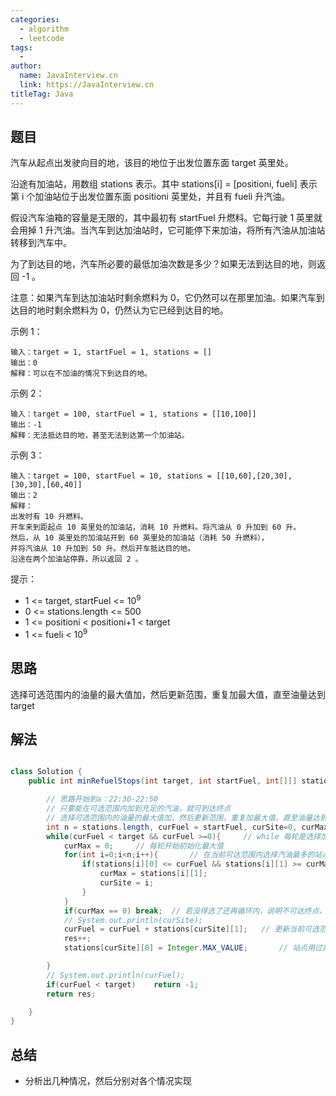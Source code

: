 ```yaml
---
categories:
  - algorithm
  - leetcode
tags:
  - 
author: 
  name: JavaInterview.cn
  link: https://JavaInterview.cn
titleTag: Java
---
```


## 题目
汽车从起点出发驶向目的地，该目的地位于出发位置东面 target 英里处。

沿途有加油站，用数组 stations 表示。其中 stations[i] = [positioni, fueli] 表示第 i 个加油站位于出发位置东面 positioni 英里处，并且有 fueli 升汽油。

假设汽车油箱的容量是无限的，其中最初有 startFuel 升燃料。它每行驶 1 英里就会用掉 1 升汽油。当汽车到达加油站时，它可能停下来加油，将所有汽油从加油站转移到汽车中。

为了到达目的地，汽车所必要的最低加油次数是多少？如果无法到达目的地，则返回 -1 。

注意：如果汽车到达加油站时剩余燃料为 0，它仍然可以在那里加油。如果汽车到达目的地时剩余燃料为 0，仍然认为它已经到达目的地。



示例 1：

    输入：target = 1, startFuel = 1, stations = []
    输出：0
    解释：可以在不加油的情况下到达目的地。
示例 2：

    输入：target = 100, startFuel = 1, stations = [[10,100]]
    输出：-1
    解释：无法抵达目的地，甚至无法到达第一个加油站。
示例 3：

    输入：target = 100, startFuel = 10, stations = [[10,60],[20,30],[30,30],[60,40]]
    输出：2
    解释：
    出发时有 10 升燃料。
    开车来到距起点 10 英里处的加油站，消耗 10 升燃料。将汽油从 0 升加到 60 升。
    然后，从 10 英里处的加油站开到 60 英里处的加油站（消耗 50 升燃料），
    并将汽油从 10 升加到 50 升。然后开车抵达目的地。
    沿途在两个加油站停靠，所以返回 2 。


提示：

* 1 <= target, startFuel <= 10<sup>9</sup>
* 0 <= stations.length <= 500
* 1 <= positioni < positioni+1 < target
* 1 <= fueli < 10<sup>9</sup>


## 思路

选择可选范围内的油量的最大值加，然后更新范围，重复加最大值，直至油量达到target


## 解法
```java

class Solution {
    public int minRefuelStops(int target, int startFuel, int[][] stations) {

        // 思路开始到a：22:30-22:50
        // 只要能在可选范围内加到充足的汽油，就可到达终点
        // 选择可选范围内的油量的最大值加，然后更新范围，重复加最大值，直至油量达到target
        int n = stations.length, curFuel = startFuel, curSite=0, curMax = 0, res=0;
        while(curFuel < target && curFuel >=0){     // while 每轮是选择加油站点
            curMax = 0;     // 每轮开始初始化最大值
            for(int i=0;i<n;i++){       // 在当前可达范围内选择汽油最多的站点，记录油量和站点下标
                if(stations[i][0] <= curFuel && stations[i][1] >= curMax){
                    curMax = stations[i][1];
                    curSite = i;
                }
            }
            if(curMax == 0) break;  // 若没得选了还再循环内，说明不可达终点，直接跳出（或返回-1）
            // System.out.println(curSite);
            curFuel = curFuel + stations[curSite][1];   // 更新当前可选范围
            res++;
            stations[curSite][0] = Integer.MAX_VALUE;       // 站点用过就记为不可达

        }
        // System.out.println(curFuel);
        if(curFuel < target)    return -1;
        return res;

    }
}
```

## 总结

- 分析出几种情况，然后分别对各个情况实现 

